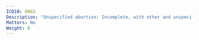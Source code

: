 ```yaml
---
ICD10: O063
Description: "Unspecified abortion: Incomplete, with other and unspecified complications"
Matters: No
Weight: 0
---
```


